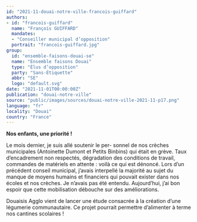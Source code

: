 ```yaml
---
id: "2021-11-douai-notre-ville-francois-guiffard"
authors:
- id: "francois-guiffard"
  name: "François GUIFFARD"
  mandates: 
  - "Conseiller municipal d’opposition"
  portrait: "francois-guiffard.jpg"
group:
  id: "ensemble-faisons-douai-se"
  name: "Ensemble faisons Douai"
  type: "Élus d’opposition"
  party: "Sans-Étiquette"
  abbr: "SE"
  logo: "default.svg"
date: "2021-11-01T00:00:00Z"
publication: "douai-notre-ville"
source: "public/images/sources/douai-notre-ville-2021-11-p17.png"
language: "fr"
locality: "Douai"
country: "France"
---
```


**Nos enfants, une priorité !**

Le mois dernier, je suis allé soutenir le per-
sonnel de nos crèches municipales (Antoinette Dumont et Petits Binbins) qui était en grève. Taux d’encadrement non respectés, dégradation des conditions de travail, commandes de matériels en attente : voilà ce qui est dénoncé. Lors d’un précédent conseil municipal, j’avais interpellé la majorité au sujet du manque de moyens humains et financiers qui pouvait exister dans nos écoles et nos crèches. Je n’avais pas été entendu. Aujourd’hui, j’ai bon espoir que cette mobilisation débouche sur des améliorations.

Douaisis Agglo vient de lancer une étude consacrée à la création d’une légumerie communautaire. Ce projet pourrait permettre d’alimenter à terme nos cantines scolaires !
